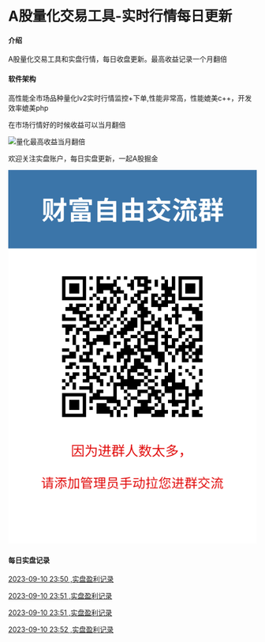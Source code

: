 # A股量化交易工具-实时行情每日更新

#### 介绍
A股量化交易工具和实盘行情，每日收盘更新。最高收益记录一个月翻倍

#### 软件架构
高性能全市场品种量化lv2实时行情监控+下单,性能非常高，性能媲美c++，开发效率媲美php

在市场行情好的时候收益可以当月翻倍

![量化最高收益当月翻倍](最高收益实盘.jpg)

欢迎关注实盘账户，每日实盘更新，一起A股掘金

![实盘账户每日更新](关注实盘.png)

#### 每日实盘记录




[2023-09-10 23:50 ,实盘盈利记录](https://zhuanlan.zhihu.com/p/11)

[2023-09-10 23:51 ,实盘盈利记录](https://zhuanlan.zhihu.com/p/11)

[2023-09-10 23:51 ,实盘盈利记录](https://zhuanlan.zhihu.com/p/11)

[2023-09-10 23:52 ,实盘盈利记录](https://zhuanlan.zhihu.com/p/11)